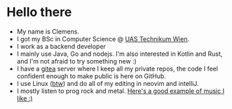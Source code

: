# Hello there

- My name is Clemens.
- I got my BSc in Computer Science @ [UAS Technikum Wien](https://www.technikum-wien.at/en/).
- I work as a backend developer
- I mainly use Java, Go and nodejs. I'm also interested in Kotlin and Rust, and I'm not afraid to try something new :)
- I have a [gitea](https://gitea.io/en-us/) server where I keep all my private repos, the code I feel confident enough to make public is here on GitHub.
- I use Linux ([btw](https://archlinux.org/)) and do all of my editing in neovim and intelliJ.
- I mostly listen to prog rock and metal. [Here's a good example of music I like :)](https://www.youtube.com/watch?v=WbWhpfXisZw)
